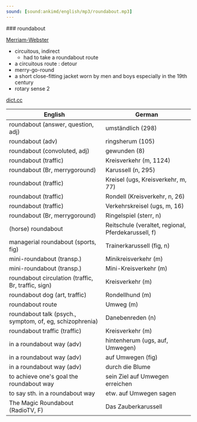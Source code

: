 ```yaml
---
sound: [sound:ankimd/english/mp3/roundabout.mp3]
---
```


\### roundabout

[Merriam-Webster](https://www.merriam-webster.com/dictionary/roundabout)

- circuitous, indirect
    - had to take a roundabout route
- a circuitous route : detour
- merry-go-round
- a short close-fitting jacket worn by men and boys especially in the 19th century
- rotary sense 2

[dict.cc](https://www.dict.cc/roundabout)

| English        | German       |
| -------------- | ------------ |
| roundabout (answer, question, adj) | umständlich (298) |
| roundabout (adv) | ringsherum (105) |
| roundabout (convoluted, adj) | gewunden (8) |
| roundabout (traffic) | Kreisverkehr (m, 1124) |
| roundabout (Br, merrygoround) | Karussell (n, 295) |
| roundabout (traffic) | Kreisel (ugs, Kreisverkehr, m, 77) |
| roundabout (traffic) | Rondell (Kreisverkehr, n, 26) |
| roundabout (traffic) | Verkehrskreisel (ugs, m, 16) |
| roundabout (Br, merrygoround) | Ringelspiel (sterr, n) |
| (horse) roundabout | Reitschule (veraltet, regional, Pferdekarussell, f) |
| managerial roundabout (sports, fig) | Trainerkarussell (fig, n) |
| mini-roundabout (transp.) | Minikreisverkehr (m) |
| mini-roundabout (transp.) | Mini-Kreisverkehr (m) |
| roundabout circulation (traffic, Br, traffic, sign) | Kreisverkehr (m) |
| roundabout dog (art, traffic) | Rondellhund (m) |
| roundabout route | Umweg (m) |
| roundabout talk (psych., symptom, of, eg, schizophrenia) | Danebenreden (n) |
| roundabout traffic (traffic) | Kreisverkehr (m) |
| in a roundabout way (adv) | hintenherum (ugs, auf, Umwegen) |
| in a roundabout way (adv) | auf Umwegen (fig) |
| in a roundabout way (adv) | durch die Blume |
| to achieve one's goal the roundabout way | sein Ziel auf Umwegen erreichen |
| to say sth. in a roundabout way | etw. auf Umwegen sagen |
| The Magic Roundabout (RadioTV, F) | Das Zauberkarussell |
